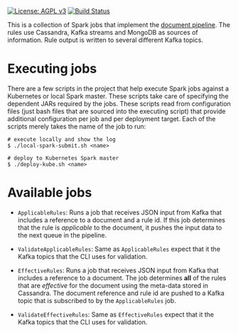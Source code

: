 [![License: AGPL v3](https://img.shields.io/badge/License-AGPL%20v3-blue.svg)](https://www.gnu.org/licenses/agpl-3.0)
[![Build Status](https://travis-ci.org/Xalgorithms/services-il-jobs.svg?branch=master)](https://travis-ci.org/Xalgorithms/services-il-jobs)

This is a collection of Spark jobs that implement the [document
pipeline](https://github.com/Xalgorithms/interlibr/blob/master/docs/pipeline.md). The
rules use Cassandra, Kafka streams and MongoDB as sources of information. Rule
output is written to several different Kafka topics.

# Executing jobs

There are a few scripts in the project that help execute Spark jobs against a
Kubernetes or local Spark master. These scripts take care of specifying the
dependent JARs required by the jobs. These scripts read from configuration files
(just bash files that are sourced into the executing script) that provide
additional configuration per job and per deployment target. Each of the scripts
merely takes the name of the job to run:

```
# execute locally and show the log
$ ./local-spark-submit.sh <name>

# deploy to Kubernetes Spark master
$ ./deploy-kube.sh <name>
```

# Available jobs

* `ApplicableRules`: Runs a job that receives JSON input from Kafka that
  includes a reference to a document and a rule id. If this job determines that
  the rule is *applicable* to the document, it pushes the input data to the next
  queue in the pipeline.

* `ValidateApplicableRules`: Same as `ApplicableRules` expect that it the Kafka
  topics that the CLI uses for validation.

* `EffectiveRules`: Runs a job that receives JSON input from Kafka that includes
  a reference to a document. The job determines **all** of the rules that are
  *effective* for the document using the meta-data stored in Cassandra. The
  document reference and rule id are pushed to a Kafka topic that is subscribed
  to by the `ApplicableRules` job.

* `ValidateEffectiveRules`: Same as `EffectiveRules` expect that it the Kafka
  topics that the CLI uses for validation.




